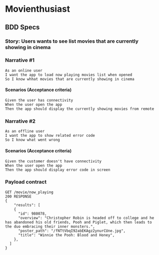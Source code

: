 # Movienthusiast

## BDD Specs

### Story: Users wants to see list movies that are currently showing in cinema

### Narrative #1

```
As an online user
I want the app to load now playing movies list when opened
So I know whhat movies that are currently showing in cinema
```

#### Scenarios (Acceptance criteria)

```
Given the user has connectivity
When the user open the app
Then the app should display the currently showing movies from remote
```

### Narrative #2

```
As an offline user
I want the app to show related error code
So I know what went wrong
```

#### Scenarios (Acceptance criteria)

```
Given the customer doesn't have connectivity
When the user open the app
Then the app should display error code in screen
```

### Payload contract

```
GET /movie/now_playing
200 RESPONSE
{
	"results": [
    {
      "id": 980078,
      "overview": "Christopher Robin is headed off to college and he has abandoned his old friends, Pooh and Piglet, which then leads to the duo embracing their inner monsters.",
      "poster_path": "/fNTtVbqI92abEKAgz2ynurCUne.jpg",
      "title": "Winnie the Pooh: Blood and Honey",
    },
  ]
}
```
